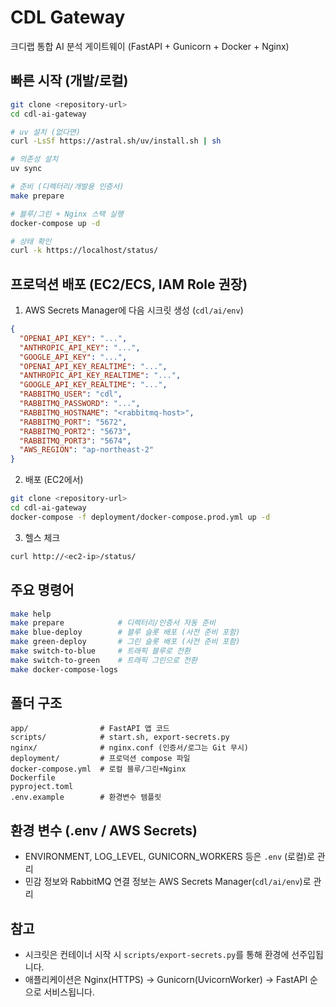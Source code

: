 # CDL Gateway

크디랩 통합 AI 분석 게이트웨이 (FastAPI + Gunicorn + Docker + Nginx)

## 빠른 시작 (개발/로컬)

```bash
git clone <repository-url>
cd cdl-ai-gateway

# uv 설치 (없다면)
curl -LsSf https://astral.sh/uv/install.sh | sh

# 의존성 설치
uv sync

# 준비 (디렉터리/개발용 인증서)
make prepare

# 블루/그린 + Nginx 스택 실행
docker-compose up -d

# 상태 확인
curl -k https://localhost/status/
```

## 프로덕션 배포 (EC2/ECS, IAM Role 권장)

1) AWS Secrets Manager에 다음 시크릿 생성 (`cdl/ai/env`)
```json
{
  "OPENAI_API_KEY": "...",
  "ANTHROPIC_API_KEY": "...",
  "GOOGLE_API_KEY": "...",
  "OPENAI_API_KEY_REALTIME": "...",
  "ANTHROPIC_API_KEY_REALTIME": "...",
  "GOOGLE_API_KEY_REALTIME": "...",
  "RABBITMQ_USER": "cdl",
  "RABBITMQ_PASSWORD": "...",
  "RABBITMQ_HOSTNAME": "<rabbitmq-host>",
  "RABBITMQ_PORT": "5672",
  "RABBITMQ_PORT2": "5673",
  "RABBITMQ_PORT3": "5674",
  "AWS_REGION": "ap-northeast-2"
}
```

2) 배포 (EC2에서)
```bash
git clone <repository-url>
cd cdl-ai-gateway
docker-compose -f deployment/docker-compose.prod.yml up -d
```

3) 헬스 체크
```bash
curl http://<ec2-ip>/status/
```

## 주요 명령어

```bash
make help
make prepare            # 디렉터리/인증서 자동 준비
make blue-deploy        # 블루 슬롯 배포 (사전 준비 포함)
make green-deploy       # 그린 슬롯 배포 (사전 준비 포함)
make switch-to-blue     # 트래픽 블루로 전환
make switch-to-green    # 트래픽 그린으로 전환
make docker-compose-logs
```

## 폴더 구조

```
app/                # FastAPI 앱 코드
scripts/            # start.sh, export-secrets.py
nginx/              # nginx.conf (인증서/로그는 Git 무시)
deployment/         # 프로덕션 compose 파일
docker-compose.yml  # 로컬 블루/그린+Nginx
Dockerfile
pyproject.toml
.env.example        # 환경변수 템플릿
```

## 환경 변수 (.env / AWS Secrets)

- ENVIRONMENT, LOG_LEVEL, GUNICORN_WORKERS 등은 `.env` (로컬)로 관리
- 민감 정보와 RabbitMQ 연결 정보는 AWS Secrets Manager(`cdl/ai/env`)로 관리

## 참고

- 시크릿은 컨테이너 시작 시 `scripts/export-secrets.py`를 통해 환경에 선주입됩니다.
- 애플리케이션은 Nginx(HTTPS) → Gunicorn(UvicornWorker) → FastAPI 순으로 서비스됩니다.